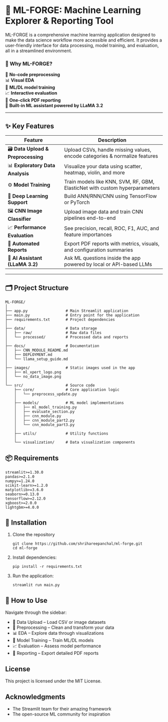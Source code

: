 # 🚀 ML-FORGE: Machine Learning Explorer & Reporting Tool

ML-FORGE is a comprehensive machine learning application designed to make the data science workflow more accessible and efficient. It provides a user-friendly interface for data processing, model training, and evaluation, all in a streamlined environment.

### 🎯 Why ML-FORGE?

🔧 **No-code preprocessing**  
📊 **Visual EDA**  
🧠 **ML/DL model training**  
📈 **Interactive evaluation**  
📄 **One-click PDF reporting**  
💬 **Built-in ML assistant powered by LLaMA 3.2**

---

## ✨ Key Features

| Feature                          | Description                                                                 |
|----------------------------------|-----------------------------------------------------------------------------|
| 🗃️ **Data Upload & Preprocessing**     | Upload CSVs, handle missing values, encode categories & normalize features |
| 📊 **Exploratory Data Analysis** | Visualize your data using scatter, heatmap, violin, and more                |
| ⚙️ **Model Training**           | Train models like KNN, SVM, RF, GBM, ElasticNet with custom hyperparameters |
| 🧠 **Deep Learning Support**     | Build ANN/RNN/CNN using TensorFlow or PyTorch                               |
| 🖼️ **CNN Image Classifier**     | Upload image data and train CNN pipelines end-to-end                        |
| 📈 **Performance Evaluation**    | See precision, recall, ROC, F1, AUC, and feature importances                |
| 📄 **Automated Reports**         | Export PDF reports with metrics, visuals, and configuration summaries       |
| 🤖 **AI Assistant (LLaMA 3.2)**  | Ask ML questions inside the app powered by local or API-based LLMs         |

---
## 🗂️ Project Structure

```
ML-FORGE/
│
├── app.py                 # Main Streamlit application
├── main.py                # Entry point for the application
├── requirements.txt       # Project dependencies
│
├── data/                  # Data storage
│   ├── raw/               # Raw data files
│   └── processed/         # Processed data and reports
│
├── docs/                  # Documentation
│   ├── CNN_MODULE_README.md
│   ├── DEPLOYMENT.md
│   └── llama_setup_guide.md
│
├── images/                # Static images used in the app
│   ├── ml_xpert_logo.png
│   └── no_data_image.png
│
└── src/                   # Source code
    ├── core/              # Core application logic
    │   └── preprocess_update.py
    │
    ├── models/            # ML model implementations
    │   ├── ml_model_training.py
    │   ├── evaluate_section.py
    │   ├── cnn_module.py
    │   ├── cnn_module_part2.py
    │   └── cnn_module_part3.py
    │
    ├── utils/             # Utility functions
    │
    └── visualization/     # Data visualization components
```

## 📦 Requirements

```
streamlit>=1.30.0
pandas>=2.1.0
numpy>=1.24.0
scikit-learn>=1.2.0
matplotlib>=3.6.0
seaborn>=0.13.0
tensorflow>=2.12.0
xgboost>=2.0.0
lightgbm>=4.0.0
```

## 🚀 Installation

1. Clone the repository
   ```
   git clone https://github.com/shrihareepanchal/ml-forge.git
   cd ml-forge
   ```

2. Install dependencies:
   ```
   pip install -r requirements.txt
   ```

3. Run the application:
   ```
   streamlit run main.py
   ```

## 🧭 How to Use

Navigate through the sidebar:

- 📂 Data Upload – Load CSV or image datasets
- 🧹 Preprocessing – Clean and transform your data
- 📊 EDA – Explore data through visualizations
- 🤖 Model Training – Train ML/DL models
- 📈 Evaluation – Assess model performance
- 📄 Reporting – Export detailed PDF reports

## License

This project is licensed under the MIT License.

## Acknowledgments

- The Streamlit team for their amazing framework
- The open-source ML community for inspiration
